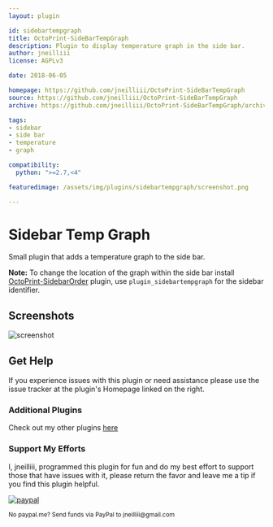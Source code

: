 ```yaml
---
layout: plugin

id: sidebartempgraph
title: OctoPrint-SideBarTempGraph
description: Plugin to display temperature graph in the side bar.
author: jneilliii
license: AGPLv3

date: 2018-06-05

homepage: https://github.com/jneilliii/OctoPrint-SideBarTempGraph
source: https://github.com/jneilliii/OctoPrint-SideBarTempGraph
archive: https://github.com/jneilliii/OctoPrint-SideBarTempGraph/archive/master.zip

tags:
- sidebar
- side bar
- temperature
- graph

compatibility:
  python: ">=2.7,<4"

featuredimage: /assets/img/plugins/sidebartempgraph/screenshot.png

---
```


# Sidebar Temp Graph

Small plugin that adds a temperature graph to the side bar.  

**Note:** To change the location of the graph within the side bar install [OctoPrint-SidebarOrder](https://github.com/zoombahh/OctoPrint-SidebarOrder) plugin, use `plugin_sidebartempgraph` for the sidebar identifier.

## Screenshots

![screenshot](/assets/img/plugins/sidebartempgraph/screenshot.png)

## Get Help

If you experience issues with this plugin or need assistance please use the issue tracker at the plugin's Homepage linked on the right.

### Additional Plugins

Check out my other plugins [here](https://plugins.octoprint.org/by_author/#jneilliii)

### Support My Efforts
I, jneilliii, programmed this plugin for fun and do my best effort to support those that have issues with it, please return the favor and leave me a tip if you find this plugin helpful.

[![paypal](/assets/img/plugins/sidebartempgraph/paypal-with-text.png)](https://paypal.me/jneilliii)

<small>No paypal.me? Send funds via PayPal to jneilliii&#64;gmail&#46;com</small>
